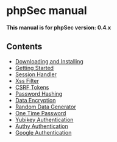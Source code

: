 ﻿phpSec manual
=============
**This manual is for phpSec version: 0.4.x**

Contents
--------
 * [Downloading and Installing](https://github.com/phpsec/doc/blob/master/00-Downloading-and-Installing.md)
 * [Getting Started](https://github.com/phpsec/doc/blob/master/01-Getting-Started.md)
 * [Session Handler](https://github.com/phpsec/doc/blob/master/02-Session-Handler.md)
 * [Xss Filter](https://github.com/phpsec/doc/blob/master/03-Xss-Filter.md)
 * [CSRF Tokens](https://github.com/phpsec/doc/blob/master/04-CSRF-Tokens.md)
 * [Password Hashing](https://github.com/phpsec/doc/blob/master/05-Password-Hashing.md)
 * [Data Encryption](https://github.com/phpsec/doc/blob/master/06-Data-Encryption.md)
 * [Random Data Generator](https://github.com/phpsec/doc/blob/master/07-Random-Data-Generator.md)
 * [One Time Password](https://github.com/phpsec/doc/blob/master/08-One-Time-Passwords.md)
 * [Yubikey Authentication](https://github.com/phpsec/doc/blob/master/09-Yubikey-Authentication.md)
 * [Authy Authentication](https://github.com/phpsec/doc/blob/master/10-Authy-Authentication.md)
 * [Google Authentication](https://github.com/phpsec/doc/blob/master/11-Google-Authentication.md)
